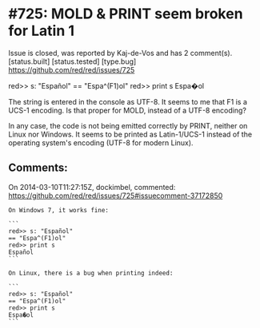 
#725: MOLD & PRINT seem broken for Latin 1
================================================================================
Issue is closed, was reported by Kaj-de-Vos and has 2 comment(s).
[status.built] [status.tested] [type.bug]
<https://github.com/red/red/issues/725>

red>> s: "Español"
== "Espa^(F1)ol"
red>> print s
Espa�ol

The string is entered in the console as UTF-8. It seems to me that F1 is a UCS-1 encoding. Is that proper for MOLD, instead of a UTF-8 encoding?

In any case, the code is not being emitted correctly by PRINT, neither on Linux nor Windows. It seems to be printed as Latin-1/UCS-1 instead of the operating system's encoding (UTF-8 for modern Linux).



Comments:
--------------------------------------------------------------------------------

On 2014-03-10T11:27:15Z, dockimbel, commented:
<https://github.com/red/red/issues/725#issuecomment-37172850>

    On Windows 7, it works fine:
    
    ```
    red>> s: "Español"
    == "Espa^(F1)ol"
    red>> print s
    Español
    ```
    
    On Linux, there is a bug when printing indeed:
    
    ```
    red>> s: "Español"
    == "Espa^(F1)ol"
    red>> print s
    Espa�ol
    ```


